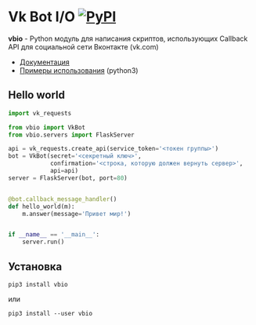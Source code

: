# Vk Bot I/O [![PyPI](https://img.shields.io/pypi/v/vbio.svg)](https://pypi.org/project/vbio/)
**vbio** - Python модуль для написания скриптов, использующих Callback API для социальной сети Вконтакте (vk.com)
* [Документация](https://vbio.readthedocs.io/en/latest/)
* [Примеры использования](./examples) (python3)
## Hello world
```python
import vk_requests

from vbio import VkBot
from vbio.servers import FlaskServer

api = vk_requests.create_api(service_token='<токен группы>')
bot = VkBot(secret='<секретный ключ>', 
            confirmation='<строка, которую должен вернуть сервер>',
            api=api)
server = FlaskServer(bot, port=80)


@bot.callback_message_handler()
def hello_world(m):
    m.answer(message='Привет мир!')


if __name__ == '__main__':
    server.run()
```

## Установка
```
pip3 install vbio
```
или
```
pip3 install --user vbio
```
